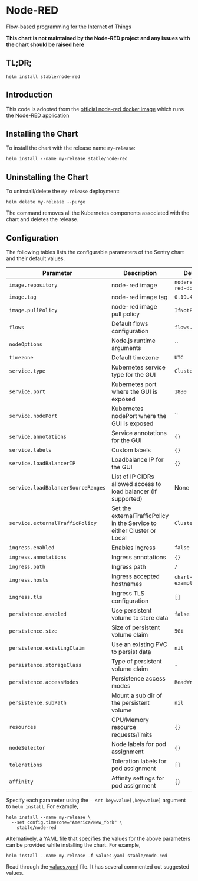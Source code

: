 # Node-RED

Flow-based programming for the Internet of Things

**This chart is not maintained by the Node-RED project and any issues with the chart should be raised [here](https://github.com/helm/charts/issues/new)**

## TL;DR;

```console
helm install stable/node-red
```

## Introduction

This code is adopted from the [official node-red docker image](https://hub.docker.com/r/nodered/node-red-docker/) which runs the [Node-RED application](https://nodered.org/)


## Installing the Chart

To install the chart with the release name `my-release`:

```console
helm install --name my-release stable/node-red
```
## Uninstalling the Chart

To uninstall/delete the `my-release` deployment:

```console
helm delete my-release --purge
```

The command removes all the Kubernetes components associated with the chart and deletes the release.

## Configuration

The following tables lists the configurable parameters of the Sentry chart and their default values.

| Parameter                            | Description                                | Default                                                    |
| -------------------------------      | -------------------------------            | ---------------------------------------------------------- |
| `image.repository`                   | node-red image                             | `nodered/node-red-docker` |
| `image.tag`                          | node-red image tag                         | `0.19.4-v8` |
| `image.pullPolicy`                   | node-red image pull policy                 | `IfNotPresent` |
| `flows`                              | Default flows configuration                | `flows.json` |
| `nodeOptions`                        | Node.js runtime arguments                  | `` |
| `timezone`                           | Default timezone                           | `UTC` |
| `service.type`                       | Kubernetes service type for the GUI        | `ClusterIP` |
| `service.port`                       | Kubernetes port where the GUI is exposed   | `1880` |
| `service.nodePort`                   | Kubernetes nodePort where the GUI is exposed | `` |
| `service.annotations`                | Service annotations for the GUI            | `{}` |
| `service.labels`                     | Custom labels                              | `{}` |
| `service.loadBalancerIP`             | Loadbalance IP for the GUI                 | `{}` |
| `service.loadBalancerSourceRanges`   | List of IP CIDRs allowed access to load balancer (if supported) | None
| `service.externalTrafficPolicy`      | Set the externalTrafficPolicy in the Service to either Cluster or Local | `Cluster`
| `ingress.enabled`                    | Enables Ingress                            | `false` |
| `ingress.annotations`                | Ingress annotations                        | `{}` |
| `ingress.path`                       | Ingress path                               | `/` |
| `ingress.hosts`                      | Ingress accepted hostnames                 | `chart-example.local` |
| `ingress.tls`                        | Ingress TLS configuration                  | `[]` |
| `persistence.enabled`                | Use persistent volume to store data        | `false` |
| `persistence.size`                   | Size of persistent volume claim            | `5Gi` |
| `persistence.existingClaim`          | Use an existing PVC to persist data        | `nil` |
| `persistence.storageClass`           | Type of persistent volume claim            | `-` |
| `persistence.accessModes`            | Persistence access modes                   | `ReadWriteOnce` |
| `persistence.subPath`                | Mount a sub dir of the persistent volume   | `nil` |
| `resources`                          | CPU/Memory resource requests/limits        | `{}` |
| `nodeSelector`                       | Node labels for pod assignment             | `{}` |
| `tolerations`                        | Toleration labels for pod assignment       | `[]` |
| `affinity`                           | Affinity settings for pod assignment       | `{}` |

Specify each parameter using the `--set key=value[,key=value]` argument to `helm install`. For example,

```console
helm install --name my-release \
  --set config.timezone="America/New_York" \
    stable/node-red
```

Alternatively, a YAML file that specifies the values for the above parameters can be provided while installing the chart. For example,

```console
helm install --name my-release -f values.yaml stable/node-red
```

Read through the [values.yaml](values.yaml) file. It has several commented out suggested values.
